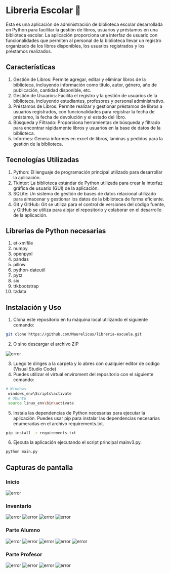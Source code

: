 # Libreria Escolar :school:

<p>
Esta es una aplicación de administración de biblioteca escolar desarrollada en Python para facilitar la gestión de libros, usuarios y préstamos en una biblioteca escolar. La aplicación proporciona una interfaz de usuario con funcionalidades que permiten al personal de la biblioteca llevar un registro organizado de los libros disponibles, los usuarios registrados y los préstamos realizados.
</p>

## Características

1. Gestión de Libros: Permite agregar, editar y eliminar libros de la biblioteca, incluyendo información como título, autor, género, año de publicación, cantidad disponible, etc.
2. Gestión de Usuarios: Facilita el registro y la gestión de usuarios de la biblioteca, incluyendo estudiantes, profesores y personal administrativo.
3. Préstamos de Libros: Permite realizar y gestionar préstamos de libros a usuarios registrados, con funcionalidades para registrar la fecha de préstamo, la fecha de devolución y el estado del libro.
4. Búsqueda y Filtrado: Proporciona herramientas de búsqueda y filtrado para encontrar rápidamente libros y usuarios en la base de datos de la biblioteca.
5. Informes: Genera informes en excel de libros, laminas y pedidos para la gestión de la biblioteca.

## Tecnologías Utilizadas

1. Python: El lenguaje de programación principal utilizado para desarrollar la aplicación.
2. Tkinter: La biblioteca estándar de Python utilizada para crear la interfaz gráfica de usuario (GUI) de la aplicación.
3. SQLite: Un sistema de gestión de bases de datos relacional utilizado para almacenar y gestionar los datos de la biblioteca de forma eficiente.
4. Git y GitHub: Git se utiliza para el control de versiones del código fuente, y GitHub se utiliza para alojar el repositorio y colaborar en el desarrollo de la aplicación.

## Librerias de Python necesarias
1.  et-xmlfile
2. numpy
3. openpyxl
4. pandas
5. pillow
6. python-dateutil
7. pytz
8. six
9. ttkbootstrap
10. tzdata

## Instalación y Uso

1. <p>Clona este repositorio en tu máquina local utilizando el siguiente comando:</p>

```bash
git clone https://github.com/Maurelicus/libreria-escuela.git
```

2. O sino descargar el archivo ZIP

![error](https://github.com/Maurelicus/libreria-escuela/blob/main/images/zip.png?raw=true "zip")

3. Luego te diriges a la carpeta y lo abres con cualquier editor de codigo (Visual Studio Code)
4. Puedes utilizar el virtual enviroment del repositorio con el siguiente comando:
```bash
# Windows
 windows_env\Scripts\activate
 # Ubuntu
 source linux_env\bin\activate
```
5. Instala las dependencias de Python necesarias para ejecutar la aplicación. Puedes usar pip para instalar las dependencias necesarias enumeradas en el archivo requirements.txt.
```bash
pip install -r requirements.txt
```
6. Ejecuta la aplicación ejecutando el script principal mainv3.py.
```bash
python main.py
```
## Capturas de pantalla

### Inicio

![error](https://github.com/Maurelicus/libreria-escuela/blob/main/images/inicio.png?raw=true "1")

### Inventario
![error](https://github.com/Maurelicus/libreria-escuela/blob/main/images/inventario1.png?raw=true "2")
![error](https://github.com/Maurelicus/libreria-escuela/blob/main/images/inventario2.png?raw=true "3")
![error](https://github.com/Maurelicus/libreria-escuela/blob/main/images/inventario3.png?raw=true "4")
![error](https://github.com/Maurelicus/libreria-escuela/blob/main/images/inventario4.png?raw=true "5")

### Parte Alumno
![error](https://github.com/Maurelicus/libreria-escuela/blob/main/images/alumno1.png?raw=true "6")
![error](https://github.com/Maurelicus/libreria-escuela/blob/main/images/alumno2.png?raw=true "7")
![error](https://github.com/Maurelicus/libreria-escuela/blob/main/images/alumno3.png?raw=true "8")
![error](https://github.com/Maurelicus/libreria-escuela/blob/main/images/alumno4.png?raw=true "9")
![error](https://github.com/Maurelicus/libreria-escuela/blob/main/images/alumno5.png?raw=true "10")

### Parte Profesor
![error](https://github.com/Maurelicus/libreria-escuela/blob/main/images/profesor1.png?raw=true "11")
![error](https://github.com/Maurelicus/libreria-escuela/blob/main/images/profesor2.png?raw=true "11")
![error](https://github.com/Maurelicus/libreria-escuela/blob/main/images/profesor3.png?raw=true "11")
![error](https://github.com/Maurelicus/libreria-escuela/blob/main/images/profesor4.png?raw=true "11")
